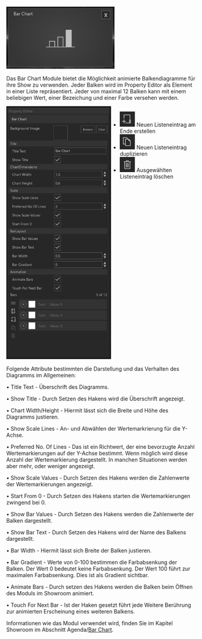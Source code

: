 ![BarChartModul](../img/Manager/Module/BarChart_Module.PNG) 

Das Bar Chart Module bietet die Möglichkeit animierte Balkendiagramme für ihre Show zu verwenden. Jeder Balken wird im Property Editor als Element in einer Liste repräsentiert. Jeder von maximal 12 Balken kann mit einem beliebigen Wert, einer Bezeichung und einer Farbe versehen werden.


<div style="display: flex; justify-content: space-between;">

<div>
        <img src="../img/Manager/Module/BarChart_PropertyEditor.PNG" />
</div>

<ul>
    <li><div>
        <img src="../img/Manager/Module/Storyboardplus_Icon_New.PNG"/> Neuen Listeneintrag am Ende erstellen
    </div></li>
    <li><div><img src="../img/Manager/Module/Storyboardplus_Icon_Duplicate.PNG"/> Neuen Listeneintrag duplizieren</div></li>
    <li><div><img src="../img/Manager/Module/Storyboardplus_Icon_Delete.PNG"/> Ausgewählten Listeneintrag löschen</div></li>
</ul>


</div>


Folgende Attribute bestimmten die Darstellung und das Verhalten des Diagramms im Allgemeinen:


•    Title Text - Überschrift des Diagramms.



•    Show Title - Durch Setzen des Hakens wird die Überschrift angezeigt. 



•    Chart Width/Height - Hiermit lässt sich die Breite und Höhe des Diagramms justieren.



•    Show Scale Lines - An- und Abwählen der Wertemarkrierung für die Y-Achse.



•    Preferred No. Of Lines - Das ist ein Richtwert, der eine bevorzugte Anzahl Wertemarkierungen auf der Y-Achse bestimmt. Wenn möglich wird diese Anzahl der Wertemarkierung dargestellt. In manchen Situationen werden aber mehr, oder weniger angezeigt.



•    Show Scale Values - Durch Setzen des Hakens  werden die Zahlenwerte der Wertemarkierungen angezeigt.



•    Start From 0 - Durch Setzen des Hakens starten die Wertemarkierungen zwingend bei 0.



•    Show Bar Values - Durch Setzen des Hakens werden die Zahlenwerte der Balken dargestellt.



•    Show Bar Text - Durch Setzen des Hakens wird der Name des Balkens dargestellt.



•    Bar Width - Hiermit lässt sich Breite der Balken justieren.



•    Bar Gradient - Werte von 0-100 bestimmen die Farbabsenkung der Balken. Der Wert 0 bedeutet keine Farbabsenkung. Der Wert 100 führt zur maximalen Farbabsenkung. Dies ist als Gradient sichtbar. 



•    Animate Bars - Durch setzen des Hakens werden die Balken beim Öffnen des Moduls im Showroom animiert.



•    Touch For Next Bar - Ist der Haken gesetzt führt jede Weitere Berührung zur animierten Erscheinung eines weiteren Balkens. 


Informationen wie das Modul verwendet wird, finden Sie im Kapitel Showroom im Abschnitt Agenda/[Bar Chart](../../agendaalternate/#bar-chart).

